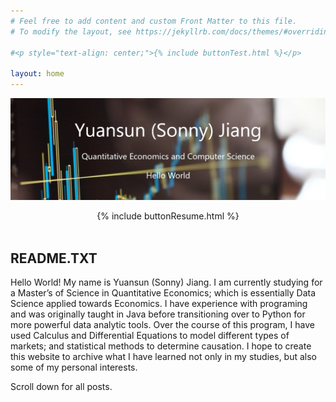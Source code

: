 ```yaml
---
# Feel free to add content and custom Front Matter to this file.
# To modify the layout, see https://jekyllrb.com/docs/themes/#overriding-theme-defaults

#<p style="text-align: center;">{% include buttonTest.html %}</p>

layout: home
---
```


![MainBackground1](/assets/images/home/MainBackground1.jpg)

<div style="text-align: center;">{% include buttonResume.html %}</div>
<br/>

## README.TXT

Hello World! My name is Yuansun (Sonny) Jiang. I am currently studying for a Master’s of Science in Quantitative Economics; which is essentially Data Science applied towards Economics. I have experience with programing and was originally taught in Java before transitioning over to Python for more powerful data analytic tools. Over the course of this program, I have used Calculus and Differential Equations to model different types of markets; and statistical methods to determine causation. I hope to create this website to archive what I have learned not only in my studies, but also some of my personal interests.

Scroll down for all posts.